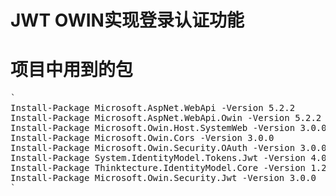 # JWT OWIN实现登录认证功能

# 项目中用到的包
<pre>
`
Install-Package Microsoft.AspNet.WebApi -Version 5.2.2
Install-Package Microsoft.AspNet.WebApi.Owin -Version 5.2.2
Install-Package Microsoft.Owin.Host.SystemWeb -Version 3.0.0
Install-Package Microsoft.Owin.Cors -Version 3.0.0
Install-Package Microsoft.Owin.Security.OAuth -Version 3.0.0
Install-Package System.IdentityModel.Tokens.Jwt -Version 4.0.0
Install-Package Thinktecture.IdentityModel.Core -Version 1.2.0
Install-Package Microsoft.Owin.Security.Jwt -Version 3.0.0
`
</pre>